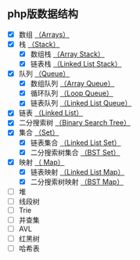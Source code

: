 ## php版数据结构

- [x] 数组 [（Arrays）](https://github.com/xushuhui/Data-Structures/tree/master/Arrays)
- [x] 栈 [（Stack）](https://github.com/xushuhui/Data-Structures/tree/master/Stack)
    - [x] 数组栈 [（Array Stack）](https://github.com/xushuhui/Data-Structures/tree/master/Stack/ArrayStack.php)
    - [x] 链表栈 [（Linked List Stack）](https://github.com/xushuhui/Data-Structures/tree/master/Stack/LinkedListStack.php)
- [x] 队列 [（Queue）](https://github.com/xushuhui/Data-Structures/tree/master/Queue)
    - [x] 数组队列 [（Array Queue）](https://github.com/xushuhui/Data-Structures/tree/master/Queue/ArrayQueue.php)
    - [x] 循环队列 [（Loop Queue）](https://github.com/xushuhui/Data-Structures/tree/master/Queue/LoopQueue.php)
    - [x] 链表队列 [（Linked List Queue）](https://github.com/xushuhui/Data-Structures/tree/master/Queue/LinkedListQueue.php)
- [x] 链表 [（Linked List）](https://github.com/xushuhui/Data-Structures/tree/master/LinkedList)
- [x] 二分搜索树 [（Binary Search Tree）](https://github.com/xushuhui/Data-Structures/tree/master/BinarySearchTree)
- [x] 集合 [（Set）](https://github.com/xushuhui/Data-Structures/tree/master/Set)
    - [x] 链表集合 [（Linked List Set）](https://github.com/xushuhui/Data-Structures/tree/master/Set/LinkedListSet.php)
    - [x] 二分搜索树集合 [（BST Set）](https://github.com/xushuhui/Data-Structures/tree/master/Set/BSTSet.php)
- [x] 映射 [（ Map）](https://github.com/xushuhui/Data-Structures/tree/master/Map)
    - [x] 链表映射 [（Linked List Map）](https://github.com/xushuhui/Data-Structures/tree/master/Map/LinkedListMap.php)
    - [x] 二分搜索树映射 [（BST Map）](https://github.com/xushuhui/Data-Structures/tree/master/Map/BSTMap.php)
- [ ] 堆
- [ ] 线段树
- [ ] Trie
- [ ] 并查集
- [ ] AVL
- [ ] 红黑树
- [ ] 哈希表